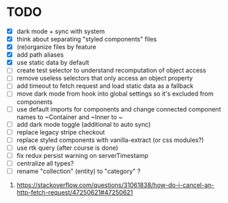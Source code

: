 # TODO

- [x] dark mode + sync with system
- [x] think about separating "styled components" files
- [x] (re)organize files by feature
- [x] add path aliases
- [x] use static data by default
- [ ] create test selector to understand recomputation of object access
- [ ] remove useless selectors that only access an object property
- [ ] add timeout to fetch request and load static data as a fallback
- [ ] move dark mode from hook into global settings so it's excluded from components
- [ ] use default imports for components and change connected component names to
      ~Container and ~Inner to ~
- [ ] add dark mode toggle (additional to auto sync)
- [ ] replace legacy stripe checkout
- [ ] replace styled components with vanilla-extract (or css modules?)
- [ ] use rtk query (after course is done)
- [ ] fix redux persist warning on serverTimestamp
- [ ] centralize all types?
- [ ] rename "collection" (entity) to "category" ?

1. https://stackoverflow.com/questions/31061838/how-do-i-cancel-an-http-fetch-request/47250621#47250621
